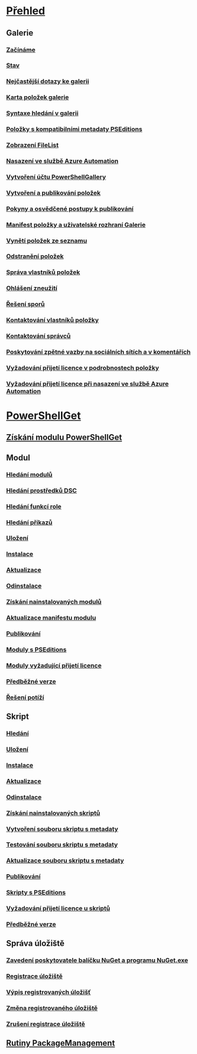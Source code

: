 # [Přehled](readme.md)
## Galerie
### [Začínáme](psgallery/psgallery_gettingstarted.md)
### [Stav](psgallery/psgallery_status.md)
### [Nejčastější dotazy ke galerii](psgallery/psgallery_faqs.md)
### [Karta položek galerie](psgallery/psgallery_items_tab.md)
### [Syntaxe hledání v galerii](psgallery/psgallery_search_syntax.md)
### [Položky s kompatibilními metadaty PSEditions](psgallery/psgallery_pseditions.md)
### [Zobrazení FileList](psgallery/psgallery_filelist_feature.md)
### [Nasazení ve službě Azure Automation](psgallery/psgallery_deploy_to_azure_automation.md)
### [Vytvoření účtu PowerShellGallery](psgallery/psgallery_creating_an_account.md)
### [Vytvoření a publikování položek](psgallery/Creating-and-Publishing-an-item.md)
### [Pokyny a osvědčené postupy k publikování](psgallery/psgallery-PublishingGuidelines.md)
### [Manifest položky a uživatelské rozhraní Galerie](psgallery/psgallery_ItemManifestAffectingUI.md)
### [Vynětí položek ze seznamu](psgallery/psgallery_unlist_items.md)
### [Odstranění položek](psgallery/Deleting-Items.md)
### [Správa vlastníků položek](psgallery/Managing-Item-Owners.md)
### [Ohlášení zneužití](psgallery/psgallery_report_abuse.md)
### [Řešení sporů](psgallery/psgallery_dispute_resolution.md)
### [Kontaktování vlastníků položky](psgallery/psgallery_contacting_item_owners.md)
### [Kontaktování správců](psgallery/psgallery_contacting_administrators.md)
### [Poskytování zpětné vazby na sociálních sítích a v komentářích](psgallery/psgallery-SocialMediaFeedback.md)
### [Vyžadování přijetí licence v podrobnostech položky](psgallery/psgallery_requires_license_acceptance.md)
### [Vyžadování přijetí licence při nasazení ve službě Azure Automation](psgallery/psgallery_deploy_to_azure_automation_requireLicenseAcceptance.md)

# [PowerShellGet](psget/overview.md)
## [Získání modulu PowerShellGet](psget/get_psget_module.md)

## Modul
### [Hledání modulů](psget/module/psget_find-module.md)
### [Hledání prostředků DSC](psget/module/psget_find-dscresource.md)
### [Hledání funkcí role](psget/module/psget_find-rolecapability.md)
### [Hledání příkazů](psget/module/psget_find-command.md)
### [Uložení](psget/module/psget_save-module.md)
### [Instalace](psget/module/psget_install-module.md)
### [Aktualizace](psget/module/psget_update-module.md)
### [Odinstalace](psget/module/psget_uninstall-module.md)
### [Získání nainstalovaných modulů](psget/module/psget_get-installedmodule.md)
### [Aktualizace manifestu modulu](psget/module/psget_update-modulemanifest.md)
### [Publikování](psget/module/psget_publish-module.md)
### [Moduly s PSEditions](psget/module/modulewithpseditionsupport.md)
### [Moduly vyžadující přijetí licence](psget/module/RequireLicenseAcceptance.md)
### [Předběžné verze](psget/module/PreReleaseModule.md)
### [Řešení potíží](psget/psget_cmdlets_troubleshooting.md)

## Skript
### [Hledání](psget/script/psget_find-script.md)
### [Uložení](psget/script/psget_save-script.md)
### [Instalace](psget/script/psget_install-script.md)
### [Aktualizace](psget/script/psget_update-script.md)
### [Odinstalace](psget/script/psget_uninstall-script.md)
### [Získání nainstalovaných skriptů](psget/script/psget_get-installedscript.md)
### [Vytvoření souboru skriptu s metadaty](psget/script/psget_new-scriptfileinfo.md)
### [Testování souboru skriptu s metadaty](psget/script/psget_test-scriptfileinfo.md)
### [Aktualizace souboru skriptu s metadaty](psget/script/psget_update-scriptfileinfo.md)
### [Publikování](psget/script/psget_publish-script.md)
### [Skripty s PSEditions](psget/script/scriptwithpseditionsupport.md)
### [Vyžadování přijetí licence u skriptů](psget/script/script_RequireLicenseAcceptance.md)
### [Předběžné verze](psget/script/PreReleaseScript.md)
## Správa úložiště
### [Zavedení poskytovatele balíčku NuGet a programu NuGet.exe](psget/repository/bootstrapping_nuget_proivder_and_exe.md)
### [Registrace úložiště](psget/repository/psget_register-psrepository.md)
### [Výpis registrovaných úložišť](psget/repository/psget_get-psrepository.md)
### [Změna registrovaného úložiště](psget/repository/psget_set-psrepository.md)
### [Zrušení registrace úložiště](psget/repository/psget_unregister-psrepository.md)

## [Rutiny PackageManagement](psget/oneget/PackageManagement_cmdlets.md)
